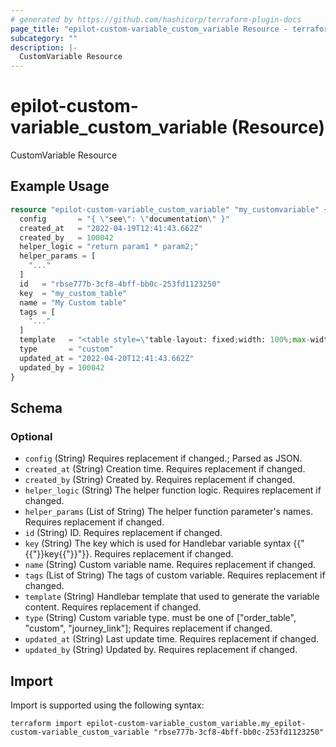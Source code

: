 ```yaml
---
# generated by https://github.com/hashicorp/terraform-plugin-docs
page_title: "epilot-custom-variable_custom_variable Resource - terraform-provider-epilot-custom-variable"
subcategory: ""
description: |-
  CustomVariable Resource
---
```


# epilot-custom-variable_custom_variable (Resource)

CustomVariable Resource

## Example Usage

```terraform
resource "epilot-custom-variable_custom_variable" "my_customvariable" {
  config       = "{ \"see\": \"documentation\" }"
  created_at   = "2022-04-19T12:41:43.662Z"
  created_by   = 100042
  helper_logic = "return param1 * param2;"
  helper_params = [
    "..."
  ]
  id   = "rbse777b-3cf8-4bff-bb0c-253fd1123250"
  key  = "my_custom_table"
  name = "My Custom table"
  tags = [
    "..."
  ]
  template   = "<table style=\"table-layout: fixed;width: 100%;max-width: 1000px;border-collapse: collapse;\">\n  <thead>\n    <tr style=\"height: 48px;border-bottom: 1px solid #D5E1ED;\">\n      {{#each table_config.header.columns as |column|}}\n        {{#if column.enable}}\n          <th style=\"{{makeStyle @root.table_config.header.style}};{{makeStyle column.style}};\">{{column._label}}</th>\n        {{/if}}\n      {{/each}}\n    </tr>\n  </thead>\n  <tbody style=\"vertical-align: baseline  !important;font-weight: 400;font-size: 12px;position: relative;\">\n    <!-- Start rendering products -->\n    {{#each order.products as |product|}}\n      {{#if @last}}\n        <tr style=\"height: 48px;;font-size:14px;border-bottom: 1px solid #D5E1ED;\">\n      {{else}}\n        <tr style=\"height: 48px;;font-size:14px;\">\n      {{/if}}\n        {{#each @root.table_config.header.columns as |column|}}\n          {{#if column.enable}}\n            {{#if (eq column.id 'item')}}\n              <!-- Item -->\n              <td style=\"{{makeStyle @root.table_config.body.product_name.style}}\">\n                {{#if @root.table_config.body.product_name.enable}}\n                  {{product.name}}\n                {{/if}}\n                {{#if @root.table_config.body.price_description.enable}}\n                  <br>\n                  <span style=\"{{makeStyle @root.table_config.body.price_description.style}}\">{{product.price.description}}</span>\n                {{/if}}\n                {{#if @root.table_config.body.product_description.enable}}\n                  <br>\n                  <span style=\"{{makeStyle @root.table_config.body.product_description.style}}\">{{product.description}}</span>\n                {{/if}}\n              </td>\n            {{/if}}\n            {{#if (eq column.id 'quantity')}}\n              <!-- Quantity -->\n              <td style=\"{{makeStyle @root.table_config.body.quantity.style}}\">{{product.price.quantity}}\n              </td>\n            {{/if}}\n            {{#if (eq column.id 'tax')}}\n              <!-- Tax -->\n              <td style=\"{{makeStyle @root.table_config.body.tax.style}}\">\n                {{product.price.tax_rate}}\n              </td>\n            {{/if}}\n            {{#if (eq column.id 'unit_amount')}}\n              <!-- Unit amount -->\n              <td style=\"{{makeStyle @root.table_config.body.unit_amount.style}}\">\n                {{product.price.unit_amount_net}}\n              </td>\n            {{/if}}\n            {{#if (eq column.id 'net_total')}}\n              <!-- Amount Subtotal -->\n              <td style=\"{{makeStyle @root.table_config.body.net_total.style}}\">\n                {{product.price.amount_subtotal}}\n              </td>\n            {{/if}}\n            {{#if (eq column.id 'amount_tax')}}\n              <!-- Tax amount-->\n              <td style=\"{{makeStyle @root.table_config.body.amount_tax.style}}\">\n                {{product.price.amount_tax}}\n              </td>\n            {{/if}}\n            {{#if (eq column.id 'gross_total')}}\n              <!-- Gross total -->\n              <td style=\"{{makeStyle @root.table_config.body.gross_total.style}}\">\n                {{product.price.amount_total}}\n                {{#if @root.table_config.body.payment_type.enable}}\n                  {{#if (eq product.price.type 'recurring')}}\n                    <br>\n                    <span style=\"{{makeStyle @root.table_config.body.payment_type.style}}\">{{product.price.billing_period}}</span>\n                  {{/if}}\n                {{/if}}\n              </td>\n            {{/if}}\n          {{/if}}\n        {{/each}}\n        </tr>\n    {{/each}}\n    <!-- Finish rendering products -->\n    {{#if table_config.footer.gross_total.enable}}\n      {{#each order.total_details.recurrences as |item|}}\n        <tr style=\"height: 48px;font-size: 14px;\">\n          <td style=\"padding-top: 16px; padding-bottom: 8px; border: none !important; vertical-align: top;\" colspan=\"{{calculate_colspan @root.table_config}}\"></td>\n          {{#if @root.table_config.footer.payment_type.enable}}\n            <td style=\"{{makeStyle @root.table_config.footer.payment_type.style}}\" colspan=\"2\">{{item.billing_period}}</td>\n          {{/if}}\n          {{#if (isColumnEnabled @root.table_config 'net_total')}}\n            {{#if @root.table_config.footer.net_total.enable}}\n              <td style=\"{{makeStyle @root.table_config.footer.net_total.style}}\">{{item.amount_subtotal}}</td>\n            {{/if}}\n          {{/if}}\n          <td style=\"{{makeStyle @root.table_config.footer.gross_total.style}}\">{{item.amount_total}}\n            {{#if @root.table_config.footer.amount_tax.enable}}\n              <br>\n              <span style=\"{{makeStyle @root.table_config.footer.amount_tax.style}}\">{{item.full_amount_tax}}</span>\n            {{/if}}\n          </td>\n        </tr>\n      {{/each}}\n    {{/if}}\n    <tr style=\"height:16px !important;\"></tr>\n  </tbody>\n</table>\n"
  type       = "custom"
  updated_at = "2022-04-20T12:41:43.662Z"
  updated_by = 100042
}
```

<!-- schema generated by tfplugindocs -->
## Schema

### Optional

- `config` (String) Requires replacement if changed.; Parsed as JSON.
- `created_at` (String) Creation time. Requires replacement if changed.
- `created_by` (String) Created by. Requires replacement if changed.
- `helper_logic` (String) The helper function logic. Requires replacement if changed.
- `helper_params` (List of String) The helper function parameter's names. Requires replacement if changed.
- `id` (String) ID. Requires replacement if changed.
- `key` (String) The key which is used for Handlebar variable syntax {{"{{"}}key{{"}}"}}. Requires replacement if changed.
- `name` (String) Custom variable name. Requires replacement if changed.
- `tags` (List of String) The tags of custom variable. Requires replacement if changed.
- `template` (String) Handlebar template that used to generate the variable content. Requires replacement if changed.
- `type` (String) Custom variable type. must be one of ["order_table", "custom", "journey_link"]; Requires replacement if changed.
- `updated_at` (String) Last update time. Requires replacement if changed.
- `updated_by` (String) Updated by. Requires replacement if changed.

## Import

Import is supported using the following syntax:

```shell
terraform import epilot-custom-variable_custom_variable.my_epilot-custom-variable_custom_variable "rbse777b-3cf8-4bff-bb0c-253fd1123250"
```
